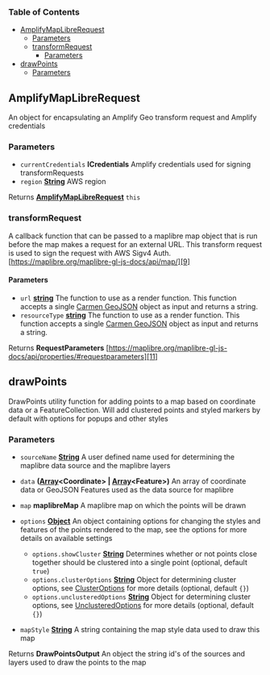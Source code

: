 <!-- Generated by documentation.js. Update this documentation by updating the source code. -->

### Table of Contents

*   [AmplifyMapLibreRequest][1]
    *   [Parameters][2]
    *   [transformRequest][3]
        *   [Parameters][4]
*   [drawPoints][5]
    *   [Parameters][6]

## AmplifyMapLibreRequest

An object for encapsulating an Amplify Geo transform request and Amplify credentials

### Parameters

*   `currentCredentials` **ICredentials** Amplify credentials used for signing transformRequests
*   `region` **[String][7]** AWS region

Returns **[AmplifyMapLibreRequest][8]** `this`

### transformRequest

A callback function that can be passed to a maplibre map object that is run before the map makes a request for an external URL. This transform request is used to sign the request with AWS Sigv4 Auth. [https://maplibre.org/maplibre-gl-js-docs/api/map/][9]

#### Parameters

*   `url` **[string][7]** The function to use as a render function. This function accepts a single [Carmen GeoJSON][10] object as input and returns a string.
*   `resourceType` **[string][7]** The function to use as a render function. This function accepts a single [Carmen GeoJSON][10] object as input and returns a string.

Returns **RequestParameters** [https://maplibre.org/maplibre-gl-js-docs/api/properties/#requestparameters][11]

## drawPoints

DrawPoints utility function for adding points to a map based on coordinate data or a FeatureCollection. Will add clustered points and styled markers by default with options for popups and other styles

### Parameters

*   `sourceName` **[String][7]** A user defined name used for determining the maplibre data source and the maplibre layers
*   `data` **([Array][12]\<Coordinate> | [Array][12]\<Feature>)** An array of coordinate data or GeoJSON Features used as the data source for maplibre
*   `map` **maplibreMap** A maplibre map on which the points will be drawn
*   `options` **[Object][13]** An object containing options for changing the styles and features of the points rendered to the map, see the options for more details on available settings

    *   `options.showCluster` **[String][7]** Determines whether or not points close together should be clustered into a single point (optional, default `true`)
    *   `options.clusterOptions` **[String][7]** Object for determining cluster options, see [ClusterOptions][14] for more details (optional, default `{}`)
    *   `options.unclusteredOptions` **[String][7]** Object for determining cluster options, see [UnclusteredOptions][15] for more details (optional, default `{}`)
*   `mapStyle` **[String][7]** A string containing the map style data used to draw this map

Returns **DrawPointsOutput** An object the string id's of the sources and layers used to draw the points to the map

[1]: #amplifymaplibrerequest

[2]: #parameters

[3]: #transformrequest

[4]: #parameters-1

[5]: #drawpoints

[6]: #parameters-2

[7]: https://developer.mozilla.org/docs/Web/JavaScript/Reference/Global_Objects/String

[8]: #amplifymaplibrerequest

[9]: https://maplibre.org/maplibre-gl-js-docs/api/map/

[10]: https://github.com/mapbox/carmen/blob/master/carmen-geojson.md

[11]: https://maplibre.org/maplibre-gl-js-docs/api/properties/#requestparameters

[12]: https://developer.mozilla.org/docs/Web/JavaScript/Reference/Global_Objects/Array

[13]: https://developer.mozilla.org/docs/Web/JavaScript/Reference/Global_Objects/Object

[14]: https://github.com/aws-amplify/maplibre-gl-js-amplify/blob/main/src/types.ts#L43

[15]: https://github.com/aws-amplify/maplibre-gl-js-amplify/blob/main/src/types.ts#L8
